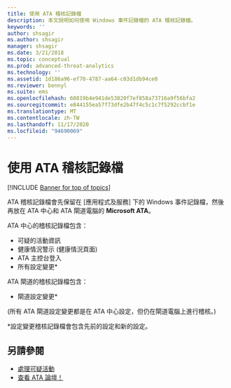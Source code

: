 ```yaml
---
title: 使用 ATA 稽核記錄檔
description: 本文說明如何使用 Windows 事件記錄檔的 ATA 稽核記錄檔。
keywords: ''
author: shsagir
ms.author: shsagir
manager: shsagir
ms.date: 3/21/2018
ms.topic: conceptual
ms.prod: advanced-threat-analytics
ms.technology: ''
ms.assetid: 1d186a96-ef70-4787-aa64-c03d1db94ce0
ms.reviewer: bennyl
ms.suite: ems
ms.openlocfilehash: 60819b4e941de53820f7ef858a73716a9f56bfa2
ms.sourcegitcommit: e844155ea57f73dfe2b47f4c5c1c7f5292ccbf1e
ms.translationtype: MT
ms.contentlocale: zh-TW
ms.lasthandoff: 11/17/2020
ms.locfileid: "94690069"
---
```

# <a name="working-with-ata-audit-logs"></a>使用 ATA 稽核記錄檔


[!INCLUDE [Banner for top of topics](includes/banner.md)]

ATA 稽核記錄檔會先保留在 [應用程式及服務] 下的 Windows 事件記錄檔，然後再放在 ATA 中心和 ATA 閘道電腦的 **Microsoft ATA**。

ATA 中心的稽核記錄檔包含：
- 可疑的活動資訊
- 健康情況警示 (健康情況頁面) 
- ATA 主控台登入
- 所有設定變更*

ATA 閘道的稽核記錄檔包含：
- 閘道設定變更* 

(所有 ATA 閘道設定變更都是在 ATA 中心設定，但仍在閘道電腦上進行稽核。)

*設定變更稽核記錄檔會包含先前的設定和新的設定。


## <a name="see-also"></a>另請參閱
- [處理可疑活動](working-with-suspicious-activities.md)
- [查看 ATA 論壇！](https://social.technet.microsoft.com/Forums/security/home?forum=mata)
